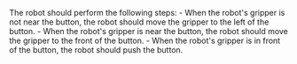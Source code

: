
The robot should perform the following steps: 
    - When the robot's gripper is not near the button, the robot should move the gripper to the left of the button. 
    - When the robot's gripper is near the button, the robot should move the gripper to the front of the button.
    - When the robot's gripper is in front of the button, the robot should push the button.